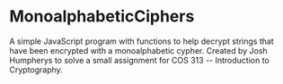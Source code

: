 # MonoalphabeticCiphers

A simple JavaScript program with functions to help decrypt strings that have been encrypted with a monoalphabetic cypher. Created by Josh Humpherys to solve a small assignment for COS 313 -- Introduction to Cryptography.
